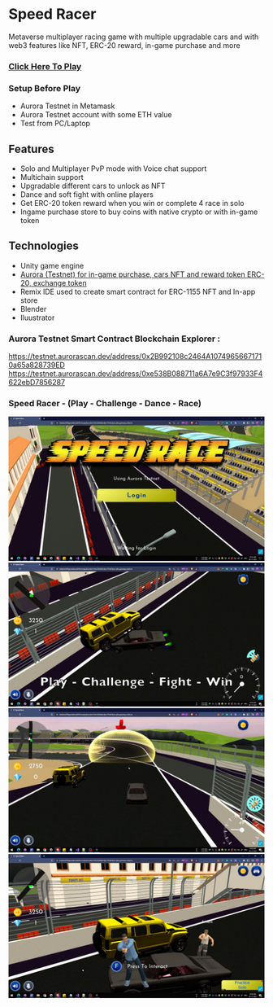 # Speed Racer
Metaverse multiplayer racing game with multiple upgradable cars and with web3 features like NFT, ERC-20 reward, in-game purchase and more

### [Click Here To Play](https://bafybeid3hgewidwzq65fxrmcjwy4oavdo2c5im2kb4ahcfjeo7hx4i3pxe.ipfs.gateway.valist.io/)

### Setup Before Play
* Aurora Testnet in Metamask
* Aurora Testnet account with some ETH value
* Test from PC/Laptop

## Features
- Solo and Multiplayer PvP mode with Voice chat support
- Multichain support
- Upgradable different cars to unlock as NFT
- Dance and soft fight with online players
- Get ERC-20 token reward when you win or complete 4 race in solo
- Ingame purchase store to buy coins with native crypto or with in-game token


## Technologies
- Unity game engine
- [Aurora (Testnet) for in-game purchase, cars NFT and reward token ERC-20, exchange token](https://github.com/GameDevVictory/MetaSpeedRaceGame/blob/main/Near.md)
- Remix IDE used to create smart contract for ERC-1155 NFT and In-app store
- Blender
- Iluustrator

### Aurora Testnet Smart Contract Blockchain Explorer : 
https://testnet.aurorascan.dev/address/0x2B992108c2464A10749656671710a65a828739ED
https://testnet.aurorascan.dev/address/0xe538B088711a6A7e9C3f97933F4622ebD7856287

### Speed Racer - (Play - Challenge - Dance - Race)
![Speed Racer](/Images/SR1.jpg)
![Speed Racer](/Images/SR2.jpg)
![Speed Racer](/Images/SR3.jpg)
![Speed Racer](/Images/SR4.jpg)





